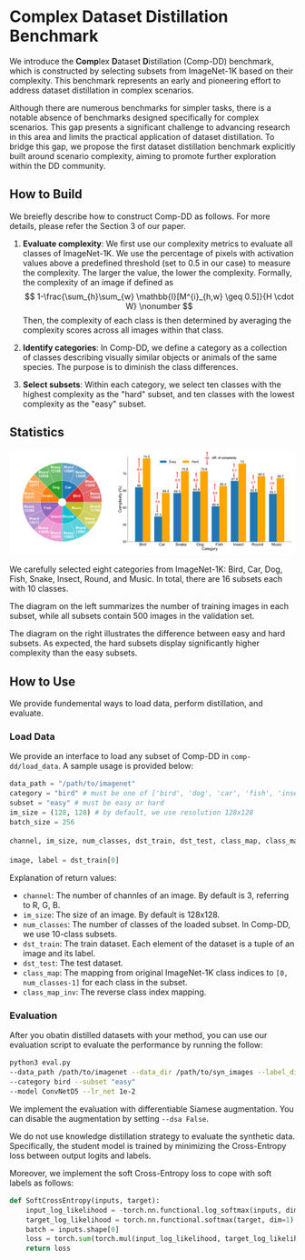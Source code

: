 # Complex Dataset Distillation Benchmark

We introduce the **Comp**lex **D**ataset **D**istillation (Comp-DD) benchmark, which is constructed by selecting subsets from ImageNet-1K based on their complexity. This benchmark represents an early and pioneering effort to address dataset distillation in complex scenarios.

Although there are numerous benchmarks for simpler tasks, there is a notable absence of benchmarks designed specifically for complex scenarios. This gap presents a significant challenge to advancing research in this area and limits the practical application of dataset distillation. To bridge this gap, we propose the first dataset distillation benchmark explicitly built around scenario complexity, aiming to promote further exploration within the DD community.

## How to Build

We breiefly describe how to construct Comp-DD as follows. For more details, please refer the Section 3 of our paper.

1. **Evaluate complexity**: We first use our complexity metrics to evaluate all classes of ImageNet-1K. We use the percentage of pixels with activation values above a predefined threshold (set to 0.5 in our case) to measure the complexity. The larger the value, the lower the complexity. Formally, the complexity of an image if defined as 
   $$
   1-\frac{\sum_{h}\sum_{w} \mathbb{I}[M^{i}_{h,w} \geq 0.5]}{H \cdot W} \nonumber
   $$
   Then, the complexity of each class is then determined by averaging the complexity scores across all images within that class.

2. **Identify categories**: In Comp-DD, we define a category as a collection of classes describing visually similar objects or animals of the same species. The purpose is to diminish the class differences.

3. **Select subsets**: Within each category, we select ten classes with the highest complexity as the "hard" subset, and ten classes with the lowest complexity as the "easy" subset.

## Statistics

![stat](README.assets/stat.png)

We carefully selected eight categories from ImageNet-1K: Bird, Car, Dog, Fish, Snake, Insect, Round, and Music. In total, there are 16 subsets each with 10 classes.

The diagram on the left summarizes the number of training images in each subset, while all subsets contain 500 images in the validation set. 

The diagram on the right illustrates the difference between easy and hard subsets. As expected, the hard subsets display significantly higher complexity than the easy subsets.

## How to Use

We provide fundemental ways to load data, perform distillation, and evaluate.

### Load Data

We provide an interface to load any subset of Comp-DD in `comp-dd/load_data`.  A sample usage is provided below:

```python
data_path = "/path/to/imagenet" 
category = "bird" # must be one of ['bird', 'dog', 'car', 'fish', 'insect', 'snake', 'round', 'music']
subset = "easy" # must be easy or hard
im_size = (128, 128) # by default, we use resolution 128x128
batch_size = 256

channel, im_size, num_classes, dst_train, dst_test, class_map, class_map_inv = load_comp_dd(data_path, category, subset, im_size, batch_size)

image, label = dst_train[0]
```

Explanation of return values:

- `channel`: The number of channles of an image. By default is 3, referring to R, G, B.
- `im_size`: The size of an image. By default is 128x128.
- `num_classes`: The number of classes of the loaded subset. In Comp-DD, we use 10-class subsets.
- `dst_train`: The train dataset. Each element of the dataset is a tuple of an image and its label.
- `dst_test`: The test dataset.
- `class_map`: The mapping from original ImageNet-1K class indices to `[0, num_classes-1]` for each class in the subset.
- `class_map_inv`: The reverse class index mapping.

### Evaluation

After you obatin distilled datasets with your method, you can use our evaluation script to evaluate the performance by running the follow:

```bash
python3 eval.py 
--data_path /path/to/imagenet --data_dir /path/to/syn_images --label_dir /path/to/syn_labels --lr_dir /path/to/syn_lr 
--category bird --subset "easy"
--model ConvNetD5 --lr_net 1e-2
```

We implement the evaluation with differentiable Siamese augmentation. You can disable the augmentation by setting `--dsa False`. 

We do not use knowledge distillation strategy to evaluate the synthetic data. Specifically, the student model is trained by minimizing the Cross-Entropy loss between output logits and labels. 

Moreover, we implement the soft Cross-Entropy loss to cope with soft labels as follows:

```python
def SoftCrossEntropy(inputs, target):
    input_log_likelihood = -torch.nn.functional.log_softmax(inputs, dim=1)
    target_log_likelihood = torch.nn.functional.softmax(target, dim=1)
    batch = inputs.shape[0]
    loss = torch.sum(torch.mul(input_log_likelihood, target_log_likelihood)) / batch
    return loss
```

